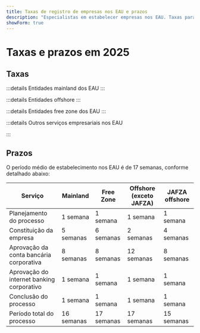 ```yaml
---
title: Taxas de registro de empresas nos EAU e prazos
description: "Especialistas em estabelecer empresas nos EAU. Taxas para registro de empresa nos EAU e cronograma estimado para abertura de empresa."
showForm: true
---
```


# Taxas e prazos em 2025

## Taxas

:::details Entidades mainland dos EAU
<TableWrapper
  :headers="['Diferentes tipos de entidades dos EAU', 'Custo Ano 1', 'Custo Ano 2', 'Rascunho da Fatura']"
  :rows="[
    { title: 'Dubai mainland LLC', year1Cost: 23610, year2Cost: 12932, invoiceLink: 'https://docs.google.com/document/d/17zrplxsKNhqfC8AGuqbiAzR_1QXutglx_zeaSEys7-E/edit?usp=sharing' },
    { title: 'Abu Dhabi LLC', year1Cost: 29538, year2Cost: 12003, invoiceLink: '/resources/contacts' },
    { title: 'RAK LLC', year1Cost: 23400, year2Cost: 10469, invoiceLink: '/resources/contacts' },
    { title: 'Sharjah LLC', year1Cost: 30995, year2Cost: 13960, invoiceLink: '/resources/contacts' },
    { title: 'Ajman LLC', year1Cost: 29375, year2Cost: 8960, invoiceLink: '/resources/contacts' }
  ]"
/>
:::

:::details Entidades offshore
<TableWrapper
  :headers="['Opções para formar empresas Offshore nos EAU', 'Custo Ano 1', 'Custo Ano 2', 'Rascunho da Fatura']"
  :rows="[
    { title: 'JAFZA offshore company formation', year1Cost: 22393, year2Cost: 10143, invoiceLink: '/resources/contacts' },
    { title: 'RAK offshore company formation', year1Cost: 16714, year2Cost: 5620, invoiceLink: '/resources/contacts' },
    { title: 'Ajman offshore company formation', year1Cost: 12670, year2Cost: 3200, invoiceLink: '/resources/contacts' }
  ]"
/>
:::

:::details Entidades free zone dos EAU
<TableWrapper
  :headers="['Free zones dos EAU', 'Custo Ano 1', 'Custo Ano 2', 'Rascunho da Fatura']"
  :rows="[
    { title: 'Dubai FTZ - Dubai Airport', year1Cost: 22063, year2Cost: 12329, invoiceLink: '/resources/contacts' },
    { title: 'Dubai FTZ - DMCC', year1Cost: 24874, year2Cost: 15999, invoiceLink: '/resources/contacts' },
    { title: 'RAKEZ company', year1Cost: 19605, year2Cost: 11182, invoiceLink: '/resources/contacts' }
  ]"
/>
:::

:::details Outros serviços empresariais nos EAU

<TableWrapper
  :headers="['Abertura de conta bancária corporativa nos EAU (viagem necessária)', 'Observações', 'Custo em USD']"
  :rows="[
    { title: 'Conta bancária corporativa nos EAU para empresa que registramos', remarks: 'Estrutura corporativa e atividade empresarial simples', cost: 4950 },
    { title: '', remarks: 'Estrutura corporativa ou atividade empresarial complexa (ex: cripto)', cost: 6950 },
    { title: 'Conta bancária corporativa nos EAU para empresa que não registramos', remarks: 'Conta bancária corporativa nos EAU para empresa dos EAU', cost: 6950 },
    { title: '', remarks: 'Estrutura corporativa ou atividade empresarial complexa (ex: cripto)', cost: 8950 },
    { title: 'Conta bancária pessoal nos EAU', remarks: '', cost: 2950 }
  ]"
/>

<TableWrapper
  :headers="['Visto de residência/trabalho nos EAU', 'Observações', 'Custo']"
  :rows="[
    { title: 'Taxas de visto de trabalho', remarks: 'Nossa taxa inclui<br/>i) taxa do Programa de Proteção ao Empregado (EPI) (US$23 a US$155 dependendo da faixa salarial e tipo de visto);<br/>ii) teste de aptidão médica (US$235)<br/>iii) solicitação de Emirates ID (US$165) e<br/>iv) taxa governamental de solicitação (US$1,500). Exclui taxas de seguro saúde', cost: 4950 },
    { title: 'Taxas de visto Golden', remarks: '', cost: 7950 },
    { title: 'Visto de dependente - cônjuge', remarks: '', cost: 2950 },
    { title: 'Visto de dependente - filho', remarks: '', cost: 1950 }
  ]"
/>

<TableWrapper
  :headers="['Serviços contábeis e fiscais para empresas nos EAU', 'Observações', 'Custo']"
  :rows="[
    { title: 'Taxas contábeis e fiscais anuais para empresa ativa', remarks: 'Esta é uma estimativa das taxas da Golden Fish. Após receber um conjunto de números contábeis preliminares de sua empresa, a Golden Fish informará com precisão as taxas contábeis e fiscais para seu negócio.', cost: 5950 },
    { title: 'Taxas contábeis e fiscais anuais para empresa inativa', remarks: '', cost: 1200 },
    { title: 'Taxas aproximadas de auditoria (se necessário)', remarks: '', cost: 2000 },
    { title: 'Declaração de VAT', remarks: 'Trimestral ou mensal dependendo do volume', cost: 750 },
    { title: 'Contabilidade', remarks: '', buttonLink: '#' },
    { title: 'Folha de pagamento', remarks: '', buttonLink: '#' }
  ]"
/>
:::

## Prazos

O período médio de estabelecimento nos EAU é de 17 semanas, conforme detalhado abaixo:

| Serviço                                   | Mainland   | Free Zone  | Offshore (exceto JAFZA) | JAFZA offshore |
| ----------------------------------------- | ---------- | ---------- | ----------------------- | -------------- |
| Planejamento do processo                  | 1 semana   | 1 semana   | 1 semana                | 1 semana       |
| Constituição da empresa                   | 5 semanas  | 6 semanas  | 2 semanas               | 4 semanas      |
| Aprovação da conta bancária corporativa   | 8 semanas  | 8 semanas  | 12 semanas              | 8 semanas      |
| Aprovação do internet banking corporativo | 1 semana   | 1 semana   | 1 semana                | 1 semana       |
| Conclusão do processo                     | 1 semana   | 1 semana   | 1 semana                | 1 semana       |
| Período total do processo                 | 16 semanas | 17 semanas | 17 semanas              | 15 semanas     |
